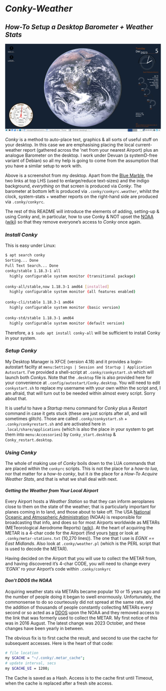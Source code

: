 # *Conky-Weather*
## *How-To Setup a Desktop Barometer + Weather Stats*

![conky desktop view](https://github.com/alexkemp9/Conky-Weather/blob/main/Screenshot_2023-12-05_02-03-04.png)

*Conky* is a method to auto-place text, graphics & all sorts of useful stuff on your desktop. In this case we are emphasising placing the local current-weather report (gathered across the ’net from your nearest Airport) plus an analogue Barometer on the desktop. I work under Devuan (a systemD-free variant of Debian) so all my help is going to come from the assumption that you have a similar setup to work with.

Above is a screenshot from my desktop. Apart from the [Blue Marble](https://en.wikipedia.org/wiki/The_Blue_Marble), the two links at top LHS (used to enlarge/reduce text-sizes) and the indigo background, *everything* on that screen is produced via *Conky*. The barometer at bottom left is produced via `.conky/conkyrc.weather`, whilst the clock, system-stats + weather reports on the right-hand side are produced via `.conky/conkyrc`.

The rest of this README will introduce the elements of adding, setting-up & using Conky and, in particular, how to use Conky & NOT upset the [NOAA](https://www.noaa.gov/weather) ([wiki](https://en.wikipedia.org/wiki/National_Oceanic_and_Atmospheric_Administration)) so that they remove everyone’s access to *Conky* once again.

### *Install Conky*
This is easy under Linux:

```bash
$ apt search conky
Sorting... Done
Full Text Search... Done
conky/stable 1.18.3-1 all
  highly configurable system monitor (transitional package)

conky-all/stable,now 1.18.3-1 amd64 [installed]
  highly configurable system monitor (all features enabled)

conky-cli/stable 1.18.3-1 amd64
  highly configurable system monitor (basic version)

conky-std/stable 1.18.3-1 amd64
  highly configurable system monitor (default version)
```
Therefore, a `$ sudo apt install conky-all` will be sufficient to install Conky in your system.

### *Setup Conky*
My Desktop Manager is XFCE (version 4.18) and it provides a login-autostart facilty at `menu:Settings | Session and Startup | Application Autostart`. I’ve provided a shell-script at `.conky/conkystart.sh` which will launch both *Conkys*. Note that the `.desktop` file is also provided here for your convenience at `.config/autostart/Conky.desktop`. You will need to edit `conkystart.sh` to replace my username with your own within the script and, I am afraid, that will turn out to be needed within almost every script. Sorry about that.

It is useful to have a *Startup* menu command for *Conky* plus a *Restart* command in case it gets stuck (these are just scripts after all, and will sometimes glitch). Those are called `.conky/conkystart.sh` + `.conky/conkyrestart.sh` and are activated here in `.local/share/applications` (which is also the place in your system to get them into `menu:Accessories`) by `Conky_start.desktop` & `Conky_restart.desktop`.

### *Using Conky*
The whole of making use of *Conky* boils down to the LUA commands that are placed within the `conkyrc` scripts. This is not the place for a *how-to lua*, nor that matter for a *how-to conky*, but it *is* the place for a *How-To Acquire Weather Stats*, and that is what we shall deal with next.

#### *Getting the Weather from Your Local Airport*
Every Airport hosts a *Weather Station* so that they can inform aeroplanes close to them on the state of the weather; that is particularly important for planes coming in to land, and those about to take off. The USA [National Oceanic and Atmospheric Administration](https://www.noaa.gov/weather) (NOAA) is responsible for broadcasting that info, and does so for most Airports worldwide as METARs (METeorological Aerodrome Reports) ([wiki](https://en.wikipedia.org/wiki/METAR)). At the heart of acquiring the METAR is a 4-char code for the Airport (find yours [here](http://weather.rap.ucar.edu/surface/stations.txt) or look at `.conky/metar-stations.txt` (10,270 lines)). The one that I use is *EGNX == East Midlands*. Also look at `.conky/weather.pl` (which is the PERL script that is used to decode the METAR).

Having decided on the Airport that you will use to collect the METAR from, and having discovered it’s 4-char CODE, you will need to change every *‘EGNX’* ro *your* Airport’s code within `.conky/conkyrc`

#### *Don’t DDOS the NOAA*
Acquiring weather stats via METARs became popular 10 or 15 years ago and the number of people doing it began to swell enormously. Unfortunately, the commonsense to do so courteously did not spread at the same rate, and the addition of thousands of people constantly collecting METARs every second or so acted as a [DDOS](https://en.wikipedia.org/wiki/Denial-of-service_attack) upon the NOAA and they removed access to the link that was formerly used to  collect the METAR. My first notice of this was in 2016 August. The latest change was 2023 October, and these changes have been yearly in between.

The obvious fix is to first cache the result, and second to use the cache for subsequent accesses. Here is the heart of that code:
```bash
# file location
my $CACHE = "~/.conky/.metar_cache";
# update interval, secs
my $CACHE_UI = 1200;
```
The Cache is saved as a Hash. Access is to the cache first until Timeout, when the cache is replaced after a fresh site access.
